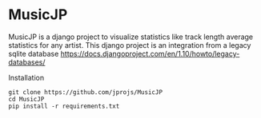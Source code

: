 # MusicJP

MusicJP is a django project to visualize statistics like track length average statistics for any artist.
This django project is an integration from a legacy sqlite database https://docs.djangoproject.com/en/1.10/howto/legacy-databases/

Installation

    git clone https://github.com/jprojs/MusicJP
    cd MusicJP
    pip install -r requirements.txt
